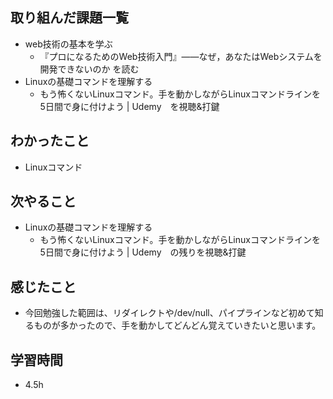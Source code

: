 ## 取り組んだ課題一覧
- web技術の基本を学ぶ
    - 『プロになるためのWeb技術入門』――なぜ，あなたはWebシステムを開発できないのか を読む
- Linuxの基礎コマンドを理解する
    - もう怖くないLinuxコマンド。手を動かしながらLinuxコマンドラインを5日間で身に付けよう | Udemy　を視聴&打鍵
## わかったこと
- Linuxコマンド
## 次やること
- Linuxの基礎コマンドを理解する
    - もう怖くないLinuxコマンド。手を動かしながらLinuxコマンドラインを5日間で身に付けよう | Udemy　の残りを視聴&打鍵
## 感じたこと
- 今回勉強した範囲は、リダイレクトや/dev/null、パイプラインなど初めて知るものが多かったので、手を動かしてどんどん覚えていきたいと思います。
## 学習時間
- 4.5h